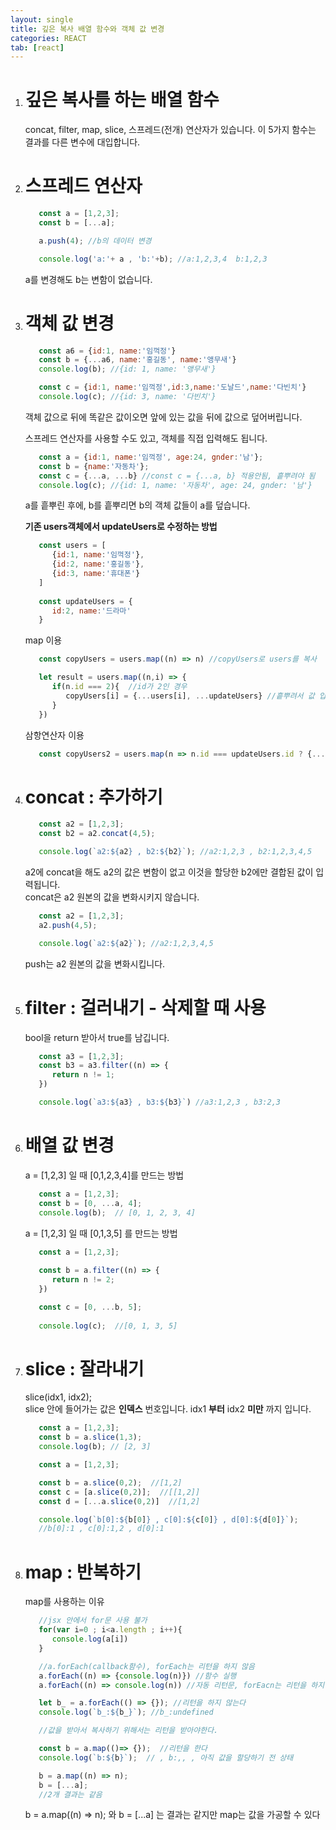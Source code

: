 ```yaml
---
layout: single
title: 깊은 복사 배열 함수와 객체 값 변경
categories: REACT
tab: [react]
---
```


1. # 깊은 복사를 하는 배열 함수
   concat, filter, map, slice, 스프레드(전개) 연산자가 있습니다. 이 5가지 함수는 결과를 다른 변수에 대입합니다.    

1. # 스프레드 연산자
   ```javascript
      const a = [1,2,3];
      const b = [...a];

      a.push(4); //b의 데이터 변경

      console.log('a:'+ a , 'b:'+b); //a:1,2,3,4  b:1,2,3
   ```   
   a를 변경해도 b는 변함이 없습니다.   

1. # 객체 값 변경
   ```javascript
      const a6 = {id:1, name:'임꺽정'}
      const b = {...a6, name:'홍길동', name:'앵무새'}
      console.log(b); //{id: 1, name: '앵무새'}

      const c = {id:1, name:'임꺽정',id:3,name:'도날드',name:'다빈치'}
      console.log(c); //{id: 3, name: '다빈치'}
   ```
   객체 값으로 뒤에 똑같은 값이오면 앞에 있는 값을 뒤에 값으로 덮어버립니다.   
   
   스프레드 연산자를 사용할 수도 있고, 객체를 직접 입력해도 됩니다.   
   ```javascript
      const a = {id:1, name:'임꺽정', age:24, gnder:'남'};
      const b = {name:'자동차'};
      const c = {...a, ...b} //const c = {...a, b} 적용안됨, 흩뿌려야 됨
      console.log(c); //{id: 1, name: '자동차', age: 24, gnder: '남'}
   ```   
   a를 흩뿌린 후에, b를 흩뿌리면 b의 객체 값들이 a를 덮습니다.   

   __기존 users객체에서 updateUsers로 수정하는 방법__   
   ```javascript
      const users = [
         {id:1, name:'임꺽정'},
         {id:2, name:'홍길동'},
         {id:3, name:'휴대폰'}
      ]
      
      const updateUsers = {
         id:2, name:'드라마'
      }
   ```

   map 이용   
   ```javascript
      const copyUsers = users.map((n) => n) //copyUsers로 users를 복사

      let result = users.map((n,i) => {
         if(n.id === 2){  //id가 2인 경우
            copyUsers[i] = {...users[i], ...updateUsers} //흩뿌려서 값 입력
         }
      })
   ```

   삼항연산자 이용   
   ```javascript
      const copyUsers2 = users.map(n => n.id === updateUsers.id ? {...n, ...updateUsers} : n)
   ```

1. # concat :  추가하기
   ```javascript
      const a2 = [1,2,3];
      const b2 = a2.concat(4,5);

      console.log(`a2:${a2} , b2:${b2}`); //a2:1,2,3 , b2:1,2,3,4,5
   ```
   a2에 concat을 해도 a2의 값은 변함이 없고 이것을 할당한 b2에만 결합된 값이 입력됩니다.   
   concat은 a2 원본의 값을 변화시키지 않습니다.   

   ```javascript
      const a2 = [1,2,3];
      a2.push(4,5);

      console.log(`a2:${a2}`); //a2:1,2,3,4,5
   ```
   push는 a2 원본의 값을 변화시킵니다.   

1. # filter : 걸러내기 - 삭제할 때 사용
   bool을 return 받아서 true를 남깁니다.   

   ```javascript
      const a3 = [1,2,3];
      const b3 = a3.filter((n) => {
         return n != 1;
      })

      console.log(`a3:${a3} , b3:${b3}`) //a3:1,2,3 , b3:2,3
   ```  

1. # 배열 값 변경
   a = [1,2,3] 일 때 [0,1,2,3,4]를 만드는 방법   
   ```javascript
      const a = [1,2,3];
      const b = [0, ...a, 4];
      console.log(b);  // [0, 1, 2, 3, 4]
   ```   

   a = [1,2,3] 일 때 [0,1,3,5] 를 만드는 방법   
   ```javascript
      const a = [1,2,3];
      
      const b = a.filter((n) => {
         return n != 2;
      })

      const c = [0, ...b, 5];
      
      console.log(c);  //[0, 1, 3, 5]
   ```

1. # slice : 잘라내기
   slice(idx1, idx2);   
   slice 안에 들어가는 값은 __인덱스__ 번호입니다. idx1 __부터__ idx2 __미만__ 까지 입니다.   

   ```javascript
      const a = [1,2,3];
      const b = a.slice(1,3);
      console.log(b); // [2, 3]
   ```

   ```javascript
      const a = [1,2,3];

      const b = a.slice(0,2);  //[1,2]
      const c = [a.slice(0,2)];  //[[1,2]]
      const d = [...a.slice(0,2)]  //[1,2]

      console.log(`b[0]:${b[0]} , c[0]:${c[0]} , d[0]:${d[0]}`); 
      //b[0]:1 , c[0]:1,2 , d[0]:1
   ```

1. # map : 반복하기

   map를 사용하는 이유   

   ```javascript
      //jsx 안에서 for문 사용 불가
      for(var i=0 ; i<a.length ; i++){
         console.log(a[i])
      }

      //a.forEach(callback함수), forEach는 리턴을 하지 않음
      a.forEach((n) => {console.log(n)}) //함수 실행
      a.forEach((n) => console.log(n)) //자동 리턴문, forEacn는 리턴을 하지 않아서 값을 뿌리고 끝난다

      let b_ = a.forEach(() => {}); //리턴을 하지 않는다
      console.log(`b_:${b_}`); //b_:undefined

      //값을 받아서 복사하기 위해서는 리턴을 받아야한다.

      const b = a.map(()=> {});  //리턴을 한다
      console.log(`b:${b}`);  // , b:,, , 아직 값을 할당하기 전 상태
   ```

   ```javascript
      b = a.map((n) => n); 
      b = [...a];
      //2개 결과는 같음
   ```
   b = a.map((n) => n); 와 b = [...a] 는  결과는 같지만 map는 값을 가공할 수 있다   